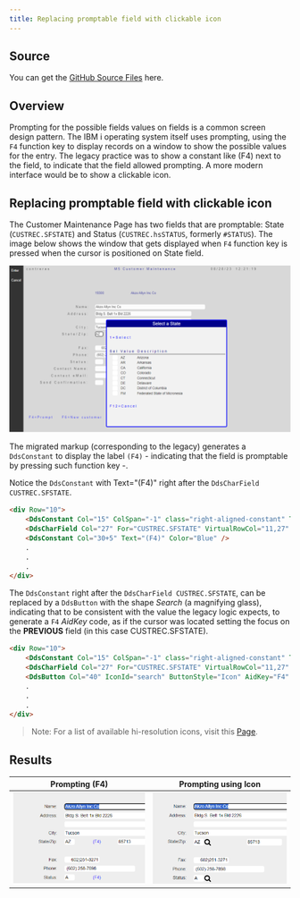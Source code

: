 ```yaml
---
title: Replacing promptable field with clickable icon
---
```

## Source

You can get the [GitHub Source Files](https://github.com/asnaqsys-examples/sunfarm-ui-enhancements) here.

## Overview

Prompting for the possible fields values on fields is a common screen design pattern. The IBM i operating system itself uses prompting, using the `F4` function key to display records on a window to show the possible values for the entry. The legacy practice was to show a constant like (F4) next to the field, to indicate that the field allowed prompting. A more modern interface would be to show a clickable icon. 

## Replacing promptable field with clickable icon

The Customer Maintenance Page has two fields that are promptable: State (`CUSTREC.SFSTATE`) and Status (`CUSTREC.hsSTATUS`, formerly `#STATUS`). The image below shows the window that gets displayed when `F4` function key is pressed when the cursor is positioned on State field.

![State Prompting](./images/migrated-state-prompt.png)

The migrated markup (corresponding to the legacy) generates a `DdsConstant` to display the label `(F4)` - indicating that the field is promptable by pressing such function key -.

Notice the `DdsConstant` with Text="(F4)" right after the `DdsCharField CUSTREC.SFSTATE`. 

```html
<div Row="10">
    <DdsConstant Col="15" ColSpan="-1" class="right-aligned-constant" Text="State/Zip:" />
    <DdsCharField Col="27" For="CUSTREC.SFSTATE" VirtualRowCol="11,27" PositionCursor="43" tabIndex=@pageTabIndex++ />
    <DdsConstant Col="30+5" Text="(F4)" Color="Blue" />
    .
    .
    .
</div>
```

The `DdsConstant` right after the `DdsCharField CUSTREC.SFSTATE`, can be replaced by a `DdsButton` with the shape *Search* (a magnifying glass), indicating that to be consistent with the value the legacy logic expects, to generate a `F4` *AidKey* code, as if the cursor was located setting the focus on the **PREVIOUS** field (in this case CUSTREC.SFSTATE).

```html
<div Row="10">
    <DdsConstant Col="15" ColSpan="-1" class="right-aligned-constant" Text="State/Zip:" />
    <DdsCharField Col="27" For="CUSTREC.SFSTATE" VirtualRowCol="11,27" PositionCursor="43" tabIndex=@pageTabIndex++ />
    <DdsButton Col="40" IconId="search" ButtonStyle="Icon" AidKey="F4" FocusField="*PREVIOUS"/>
    .
    .
    .
</div>
```

>Note: For a list of available hi-resolution icons, visit this [Page](/reference/asna-qsys-expo/expo-tags/dds-button-icon-reference.html).

## Results

| Prompting (F4) | Prompting using Icon |
| :-: | :-: |
| ![YES/NO input](./images/migrated-state-prompting.png) | ![Checkbox](./images/migrated-status-prompting.png) |

